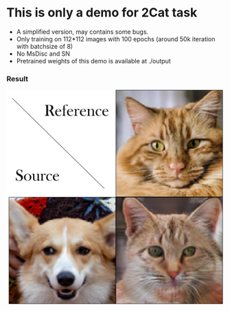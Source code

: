 # This is only a demo for 2Cat task

- A simplified version, may contains some bugs.
- Only training on 112*112 images with 100 epochs (around 50k iteration with batchsize of 8)
- No MsDisc and SN
- Pretrained weights of this demo is available at ./output

### Result
![Result](./Images/result.png)
